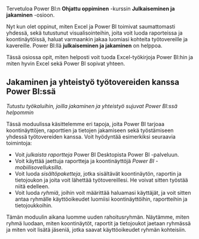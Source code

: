 Tervetuloa Power BI:n **Ohjattu oppiminen** -kurssin **Julkaiseminen ja jakaminen** -osioon.

Nyt kun olet oppinut, miten Excel ja Power BI toimivat saumattomasti yhdessä, sekä tutustunut visualisointeihin, joita voit luoda raporteissa ja koontinäytöissä, haluat varmaankin jakaa luomiasi kohteita työtovereille ja kavereille. Power BI:llä **julkaiseminen ja jakaminen** on helppoa.

Tässä osiossa opit, miten helposti voit tuoda Excel-työkirjoja Power BI:hin ja miten hyvin Excel sekä Power BI sopivat yhteen.

## <a name="share-and-collaborate-with-colleagues-in-power-bi"></a>Jakaminen ja yhteistyö työtovereiden kanssa Power BI:ssä
*Tutustu työkaluihin, joilla jakaminen ja yhteistyö sujuvat Power BI:ssä helpommin*

Tässä moduulissa käsittelemme eri tapoja, joita Power BI tarjoaa koontinäyttöjen, raporttien ja tietojen jakamiseen sekä työstämiseen yhdessä työtovereiden kanssa. Voit hyödyntää esimerkiksi seuraavia toimintoja:

* Voit *julkaista raportteja* Power BI Desktopista Power BI -palveluun.
* Voit käyttää jaettuja raportteja ja koontinäyttöjä *Power BI -mobiilisovelluksilla*.
* Voit luoda *sisältöpaketteja*, jotka sisältävät koontinäytön, raportin ja tietojoukon ja joita voit lähettää työtovereillesi. He voivat sitten työstää niitä edelleen.
* Voit luoda *ryhmiä*, joihin voit määrittää haluamasi käyttäjät, ja voit sitten antaa ryhmälle käyttöoikeudet luomiisi koontinäyttöihin, raportteihin ja tietojoukkoihin.

Tämän moduulin aikana luomme uuden rahoitusryhmän. Näytämme, miten ryhmä luodaan, miten koontinäytöt, raportit ja tietojoukot jaetaan ryhmässä ja miten voit lisätä jäseniä, jotka saavat käyttöoikeudet ryhmän kohteisiin.

